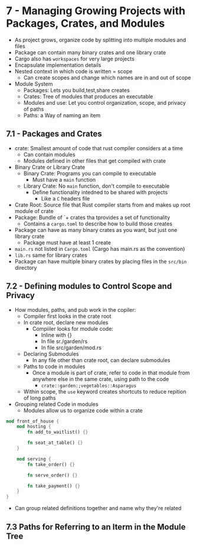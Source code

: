 # 7 - Managing Growing Projects with Packages, Crates, and Modules

- As project grows, organize code by splitting into multiple modules and files
- Package can contain many binary crates and one library crate
- Cargo also has `workspaces` for very large projects
- Encapsulate implementation details
- Nested context in which code is written = scope
  - Can create scopes and change which names are in and out of scope
- Module System
  - Packages: Lets you build,test,share creates
  - Crates: Tree of modules that produces an executable
  - Modules and use: Let you control organization, scope, and privacy of paths
  - Paths: a Way of naming an item

## 7.1 - Packages and Crates

- crate: Smallest amount of code that rust compiler considers at a time
  - Can contain modules
  - Modules defined in other files that get compiled with crate
- Binary Crate or Library Crate
  - Binary Crate: Programs you can compile to executable
    - Must have a `main` function
  - Library Crate: No `main` function, don't compile to executable
    - Define functionality intedned to be shared with projects
      - Like a `C` headers file
- Crate Root: Source file that Rust compiler starts from and makes up root module of crate
- Package: Bundle of `+ crates tha tprovides a set of functionality
  - Contains a `cargo.toml` to describe how to build those creates
- Package can have as many binary crates as you want, but just one library crate
  - Package must have at least 1 create
- `main.rs` not listed in `Cargo.toml` (Cargo has main.rs as the convention)
- `lib.rs` same for library crates
- Package can have multiple binary crates by placing files in the `src/bin` directory

## 7.2 - Defining modules to Control Scope and Privacy

- How modules, paths, and pub work in the copiler:
  - Compiler first looks in the crate root
  - In crate root, declare new modules
    - Compiiler looks for module code:
      - Inline with {}
      - In file sr./garden/rs
      - In file src/garden/mod.rs
  - Declaring Submodules
    - In any file other than crate root, can declare submodules
  - Paths to code in modules
    - Once a module is part of crate, refer to code in that module from anywhere else in the same crate, using path to the code
      - `crate::garden:;vegetables::Asparagus`
  - Within scope, the `use` keyword creates shortcuts to reduce repition of long paths
- Grouping related Code in modules
  - Modules allow us to organize code within a crate

```rust
mod front_of_house {
    mod hosting {
        fn add_to_waitlist() {}

        fn seat_at_table() {}
    }

    mod serving {
        fn take_order() {}

        fn serve_order() {}

        fn take_payment() {}
    }
}
```

- Can group related definitions together and name why they're related

## 7.3 Paths for Referring to an Iterm in the Module Tree
